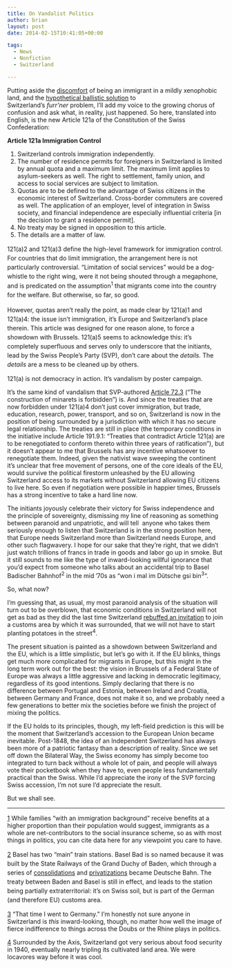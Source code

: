 ```yaml
---
title: On Vandalist Politics
author: brian
layout: post
date: 2014-02-15T10:41:05+00:00

tags:
  - News
  - Nonfiction
  - Switzerland

---
```

Putting aside the [discomfort][1] of being an immigrant in a mildly xenophobic land, and the [hypothetical ballistic solution][2] to Switzerland&#8217;s _furr&#8217;ner_ problem, I&#8217;ll add my voice to the growing chorus of confusion and ask what, in reality, just happened. So here, translated into English, is the new Article 121a of the Constitution of the Swiss Confederation:

**Article 121a Immigration Control**

  1. Switzerland controls immigration independently.
  2. The number of residence permits for foreigners in Switzerland is limited by annual quota and a maximum limit. The maximum limit applies to asylum-seekers as well. The right to settlement, family union, and access to social services are subject to limitation.
  3. Quotas are to be defined to the advantage of Swiss citizens in the economic interest of Switzerland. Cross-border commuters are covered as well. The application of an employer, level of integration in Swiss society, and financial independence are especially influential criteria [in the decision to grant a residence permit].
  4. No treaty may be signed in opposition to this article.
  5. The details are a matter of law.<!--more-->

<span style="line-height: 1.5;">121(a)2 and 121(a)3 define the high-level framework for immigration control. For countries that do limit immigration, the arrangement here is not particularly controversial. &#8220;Limitation of social services&#8221; would be a dog-whistle to the right wing, were it not being shouted through a megaphone, and is predicated on the assumption<sup>1</sup> that migrants come into the country for the welfare. But otherwise, so far, so good.</span>

<span style="line-height: 1.5;">However, quotas aren&#8217;t really the point, as made clear by 121(a)1 and 121(a)4: the issue isn&#8217;t immigration, it&#8217;s Europe and Switzerland&#8217;s place therein. This article was designed for one reason alone, to force a showdown with Brussels. 121(a)5 seems to acknowledge this: it&#8217;s completely superfluous and serves only to underscore that the initiants, lead by the Swiss People&#8217;s Party (SVP), don&#8217;t care about the <em>details. </em>The <em>details</em> are a mess to be cleaned up by others.<br /> </span>

121(a) is not democracy in action. It&#8217;s vandalism by poster campaign.

It&#8217;s the same kind of vandalism that SVP-authored [Article 72.3][3] (&#8220;The construction of minarets is forbidden&#8221;) is. And since the treaties that are now forbidden under 121(a)4 don&#8217;t just cover immigration, but trade, education, research, power, transport, and so on, Switzerland is now in the position of being surrounded by a jurisdiction with which it has no secure legal relationship. The treaties are still in place (the temporary conditions in the initiative include Article 191.9.1: &#8220;Treaties that contradict Article 121(a) are to be renegotiated to conform thereto within three years of ratification&#8221;), but it doesn&#8217;t appear to me that Brussels has any incentive whatsoever to renegotiate them. Indeed, given the nativist wave sweeping the continent it&#8217;s unclear that free movement of persons, one of the core ideals of the EU, would survive the political firestorm unleashed by the EU allowing Switzerland access to its markets without Switzerland allowing EU citizens to live here. So even if negotiation were possible in happier times, Brussels has a strong incentive to take a hard line now.

The initiants joyously celebrate their victory for Swiss independence and the principle of sovereignty, dismissing my line of reasoning as something between paranoid and unpatriotic, and will tell  anyone who takes them seriously enough to listen that Switzerland is in the strong position here, that Europe needs Switzerland more than Switzerland needs Europe, and other such flagwavery. I hope for our sake that they&#8217;re right, that we didn&#8217;t just watch trillions of francs in trade in goods and labor go up in smoke. But it still sounds to me like the type of inward-looking willful ignorance that you&#8217;d expect from someone who talks about an accidental trip to Basel Badischer Bahnhof<sup>2</sup> in the mid &#8217;70s as &#8220;won i mal im Dütsche gsi bin<sup>3</sup>&#8220;.

So, what now?

I&#8217;m guessing that, as usual, my most paranoid analysis of the situation will turn out to be overblown, that economic conditions in Switzerland will not get as bad as they did the last time Switzerland [rebuffed an invitation][4] to join a customs area by which it was surrounded, that we will not have to start planting potatoes in the street<sup>4</sup>.

The present situation is painted as a showdown between Switzerland and the EU, which is a little simplistic, but let&#8217;s go with it. If the EU blinks, things get much more complicated for migrants in Europe, but this might in the long term work out for the best: the vision in Brussels of a Federal State of Europe was always a little aggressive and lacking in democratic legitimacy, regardless of its good intentions. Simply declaring that there is no difference between Portugal and Estonia, between Ireland and Croatia, between Germany and France, does not make it so, and we probably need a few generations to better mix the societies before we finish the project of mixing the politics.

If the EU holds to its principles, though, my left-field prediction is this will be the moment that Switzerland&#8217;s accession to the European Union became inevitable. Post-1848, the idea of an Independent Switzerland has always been more of a patriotic fantasy than a description of reality. Since we set off down the Bilateral Way, the Swiss economy has simply become too integrated to turn back without a whole lot of pain, and people will always vote their pocketbook when they have to, even people less fundamentally practical than the Swiss. While I&#8217;d appreciate the irony of the SVP forcing Swiss accession, I&#8217;m not sure I&#8217;d appreciate the result.

But we shall see.

* * *

[1] While families &#8220;with an immigration background&#8221; receive benefits at a higher proportion than their population would suggest, immigrants as a whole are net-contributors to the social insurance scheme, so as with most things in politics, you can cite data here for any viewpoint you care to have.

<span style="line-height: 1.5;">[2] Basel has two &#8220;main&#8221; train stations. Basel Bad is so named because it was built by the State Railways of the Grand Duchy of Baden, which through a series of </span><a style="line-height: 1.5;" href="http://en.wikipedia.org/wiki/Unification_of_Germany">consolidations</a> <span style="line-height: 1.5;">and </span><a style="line-height: 1.5;" href="http://en.wikipedia.org/wiki/Deutsche_Bahn">privatizations</a> <span style="line-height: 1.5;">became Deutsche Bahn. The treaty between Baden and Basel is still in effect, and leads to the station being partially extraterritorial: it&#8217;s on Swiss soil, but is part of the German (and therefore EU) customs area.</span>

[3] &#8220;That time I went to Germany.&#8221; I&#8217;m honestly not sure anyone in Switzerland is _this_ inward-looking, though, no matter how well the image of fierce indifference to things across the Doubs or the Rhine plays in politics.

[4] Surrounded by the Axis, Switzerland got very serious about food security in 1940, eventually nearly tripling its cultivated land area. We were locavores way before it was cool.

 [1]: /2014/02/come-for-the-chocolate-stay-for-the-xenophobia/
 [2]: /2014/02/insel-schweiz/
 [3]: http://en.wikipedia.org/wiki/Federal_popular_initiative_%22against_the_construction_of_minarets%22
 [4]: http://en.wikipedia.org/wiki/Switzerland_during_the_World_Wars#World_War_II